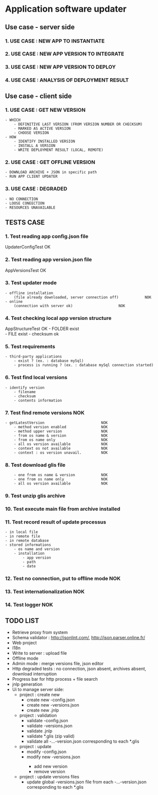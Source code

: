 # Application software updater

## Use case - server side

### 1. USE CASE :  NEW APP TO INSTANTIATE
### 2. USE CASE :  NEW APP VERSION TO INTEGRATE
### 3. USE CASE :  NEW APP VERSION TO DEPLOY
### 4.  USE CASE :  ANALYSIS OF DEPLOYMENT RESULT


## Use case - client side

### 1. USE CASE : GET NEW VERSION
	- WHICH
		- DEFINITIVE LAST VERSION (FROM VERSION NUMBER OR CHECKSUM)
		- MARKED AS ACTIVE VERSION
		- CHOOSE VERSION
	- HOW
		- IDENTIFY INSTALLED VERSION
		- INSTALL A VERSION
		- WRITE DEPLOYMENT RESULT (LOCAL, REMOTE)
	
### 2. USE CASE : GET OFFLINE VERSION
	- DOWNLOAD ARCHIVE + JSON in specific path
	- RUN APP CLIENT UPDATER
	
### 3. USE CASE : DEGRADED
	- NO CONNECTION
	- LOOSE CONEECTION
	- RESOURCES UNAVAILABLE

## TESTS CASE

### 1. Test reading app config.json file
UpdaterConfigTest	OK

### 2. Test reading app version.json file
AppVersionsTest		OK

### 3. Test updater mode
	- offline installation 
		(file already downloaded, server connection off)			NOK
	- online 
		(connection with server ok)						NOK		

### 4. Test checking local app version structure
AppStructureTest	OK
	- FOLDER exist								
	- FILE exist
	- checksum ok
	
### 5. Test requirements
	- third-party applications
		- exist ? (ex. : database mySql)
		- process is running ? (ex. : database mySql connection started)

### 6. Test find local versions
	- identify version
		- filename
		- checksum
		- contents information
		
### 7. Test find remote versions						NOK
	- getLatestVersion							NOK
		- method version enabled				NOK
		- method upper version					NOK
		- from os name & version				NOK
		- from os name only						NOK
		- all os version available				NOK
		- context os not available				NOK
		- context : os version unavail.			NOK

### 8. Test download glis file
		- one from os name & version			NOK
		- one from os name only					NOK
		- all os version available				NOK

### 9. Test unzip glis archive


### 10. Test execute main file from archive installed

### 11. Test record result of update processus
	- in local file
	- in remote file
	- in remote database
	- stored informations
		- os name and version
		- installation
			- app version
			- path
			- date

### 12. Test no connection, put to offline mode		NOK

### 13. Test internationalization			NOK

### 14. Test logger					NOK
	
## TODO LIST

* Retrieve proxy from system
* Schema validator : http://jsonlint.com/, http://json.parser.online.fr/
* Web project
* I18n
* Write to server : upload file
* Offline mode
* Admin mode : merge versions file, json editor
* Http degraded tests : no connection, json absent, archives absent, download interruption
* Progress bar for http process + file search
* jnlp generation
* Ui to manage server side:
	- project : create new
		- create new <app>-config.json
		- create new <app>-versions.json
		- create new <app>.jnlp
	- project : validation
		- validate <app>-config.json
		- validate <app>-versions.json
		- validate <app>.jnlp
		- validate *.glis (zip valid)
		- validate all <app>-...-version.json corresponding to each *.glis
	- project : update
		- modify <app>-config.json
		- modify new <app>-versions.json
			- add new version
			- remove version
	- project : update versions files
		- update global <app>-versions.json file from each <app>-...-version.json corresponding to each *.glis

	
